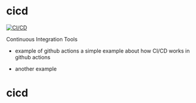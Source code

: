 # cicd

[![CI/CD](https://github.com/kalwar/cicd/actions/workflows/main.yml/badge.svg?branch=main)](https://github.com/kalwar/cicd/actions/workflows/main.yml)

Continuous Integration Tools

- example of github actions
  a simple example about how CI/CD works in github actions

- another example
# cicd
